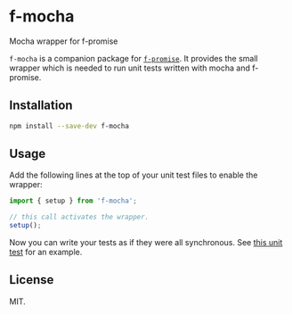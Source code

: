 # f-mocha

Mocha wrapper for f-promise

`f-mocha` is a companion package for [`f-promise`](https://github.com/Sage/f-promise).
It provides the small wrapper which is needed to run unit tests written with mocha and f-promise.

## Installation

```sh
npm install --save-dev f-mocha
```

## Usage

Add the following lines at the top of your unit test files to enable the wrapper:

```js
import { setup } from 'f-mocha';

// this call activates the wrapper.
setup();
```

Now you can write your tests as if they were all synchronous.
See [this unit test](test/basic-test.ts) for an example.

## License

MIT.
